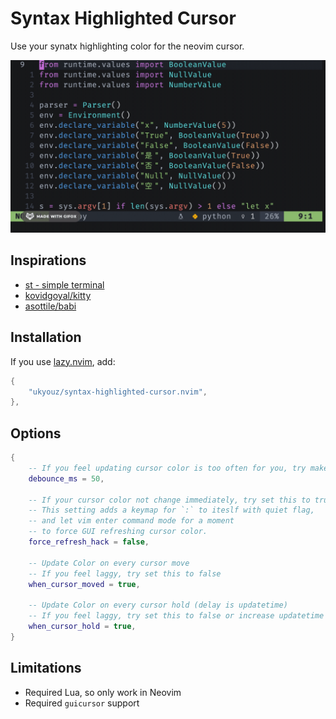 # Syntax Highlighted Cursor

Use your synatx highlighting color for the neovim cursor.

![Screenshot](screenshot.gif)


## Inspirations

- [st - simple terminal](https://st.suckless.org/patches/dynamic-cursor-color/)
- [kovidgoyal/kitty](https://github.com/kovidgoyal/kitty/issues/126)
- [asottile/babi]()


## Installation

If you use [lazy.nvim](https://github.com/folke/lazy.nvim), add:

```lua
{
    "ukyouz/syntax-highlighted-cursor.nvim",
},
```

## Options


```lua
{
    -- If you feel updating cursor color is too often for you, try make debounce_ms bigger.
    debounce_ms = 50,

    -- If your cursor color not change immediately, try set this to true
    -- This setting adds a keymap for `:` to iteslf with quiet flag,
    -- and let vim enter command mode for a moment
    -- to force GUI refreshing cursor color.
    force_refresh_hack = false,

    -- Update Color on every cursor move
    -- If you feel laggy, try set this to false
    when_cursor_moved = true,

    -- Update Color on every cursor hold (delay is updatetime)
    -- If you feel laggy, try set this to false or increase updatetime
    when_cursor_hold = true,
}
```

## Limitations

- Required Lua, so only work in Neovim
- Required `guicursor` support
